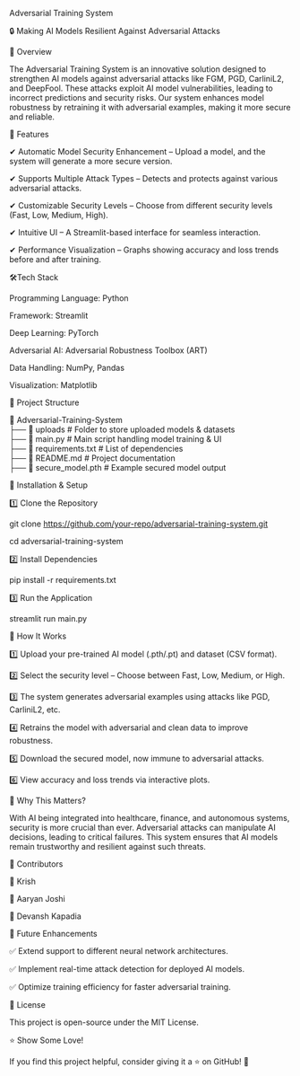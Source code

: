 
Adversarial Training System

🔒 Making AI Models Resilient Against Adversarial Attacks

📌 Overview

The Adversarial Training System is an innovative solution designed to strengthen AI models against adversarial attacks like FGM, PGD, CarliniL2, and DeepFool. These attacks exploit AI model vulnerabilities, leading to incorrect predictions and security risks. Our system enhances model robustness by retraining it with adversarial examples, making it more secure and reliable.

🚀 Features

✔ Automatic Model Security Enhancement – Upload a model, and the system will generate a more secure version.

✔ Supports Multiple Attack Types – Detects and protects against various adversarial attacks.

✔ Customizable Security Levels – Choose from different security levels (Fast, Low, Medium, High).

✔ Intuitive UI – A Streamlit-based interface for seamless interaction.

✔ Performance Visualization – Graphs showing accuracy and loss trends before and after training.




🛠Tech Stack

Programming Language: Python

Framework: Streamlit

Deep Learning: PyTorch

Adversarial AI: Adversarial Robustness Toolbox (ART)

Data Handling: NumPy, Pandas

Visualization: Matplotlib




📂 Project Structure

📂 Adversarial-Training-System  
 ├── 📂 uploads              # Folder to store uploaded models & datasets  
 ├── 📄 main.py              # Main script handling model training & UI  
 ├── 📄 requirements.txt     # List of dependencies  
 ├── 📄 README.md            # Project documentation  
 ├── 📄 secure_model.pth     # Example secured model output  
 
 
🔧 Installation & Setup

1️⃣ Clone the Repository

git clone https://github.com/your-repo/adversarial-training-system.git

cd adversarial-training-system

2️⃣ Install Dependencies

pip install -r requirements.txt

3️⃣ Run the Application

streamlit run main.py



🎯 How It Works

1️⃣ Upload your pre-trained AI model (.pth/.pt) and dataset (CSV format).

2️⃣ Select the security level – Choose between Fast, Low, Medium, or High.

3️⃣ The system generates adversarial examples using attacks like PGD, CarliniL2, etc.

4️⃣ Retrains the model with adversarial and clean data to improve robustness.

5️⃣ Download the secured model, now immune to adversarial attacks.

6️⃣ View accuracy and loss trends via interactive plots.



📌 Why This Matters?

With AI being integrated into healthcare, finance, and autonomous systems, security is more crucial than ever. 
Adversarial attacks can manipulate AI decisions, leading to critical failures. This system ensures that AI models remain trustworthy and resilient against such threats.

🤝 Contributors

👤 Krish

👤 Aaryan Joshi

👤 Devansh Kapadia


🌟 Future Enhancements

✅ Extend support to different neural network architectures.

✅ Implement real-time attack detection for deployed AI models.

✅ Optimize training efficiency for faster adversarial training.


📜 License

This project is open-source under the MIT License.


⭐ Show Some Love!

If you find this project helpful, consider giving it a ⭐ on GitHub! 🚀

